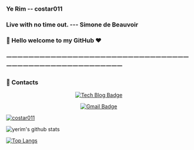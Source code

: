 ### Ye Rim -- costar011

### Live with no time out. --- Simone de Beauvoir

### 👋 Hello welcome to my GitHub ❤️


### ㅡㅡㅡㅡㅡㅡㅡㅡㅡㅡㅡㅡㅡㅡㅡㅡㅡㅡㅡㅡㅡㅡㅡㅡㅡㅡㅡㅡㅡㅡㅡㅡㅡㅡㅡㅡㅡㅡㅡㅡㅡㅡㅡㅡㅡㅡㅡㅡㅡㅡㅡㅡㅡㅡ
### 📩 Contacts
<div align=center>

[![Tech Blog Badge](http://img.shields.io/badge/-Tech%20blog-black?style=flat-square&logo=github&link=https://github.com/costar011/)](https://github.com/costar011/)

[![Gmail Badge](https://img.shields.io/badge/Gmail-d14836?style=flat-square&logo=Gmail&logoColor=white&link=mailto:yerim.dev@gmail.com)](mailto:yerim.dev@gmail.com)

</div>


[![costar011](https://github-profile-trophy.vercel.app/?username=costar011&theme=onedark)](https://github.com/costar011)

![yerim's github stats](https://github-readme-stats.vercel.app/api?username=costar011&show_icons=true&theme=radical)

[![Top Langs](https://github-readme-stats.vercel.app/api/top-langs/?username=costar011&layout=compact)](https://github.com/costar011/github-readme-stats)
